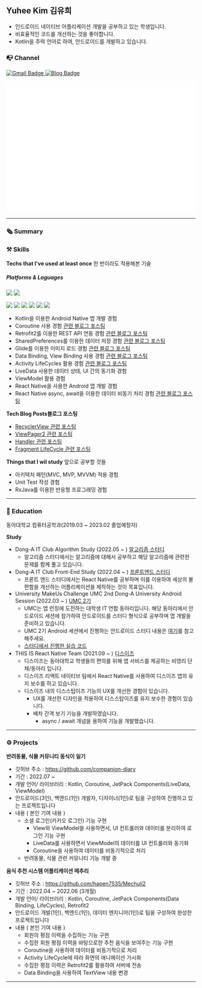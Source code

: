 <!--  
<h3 align="center">🙋 About Me</h3>  
  

  * 📍I'm ***mobile app developer*** using Android.
  * 🪄Sometimes I develop ***cross-platform app*** like React-Native.
  * 👀Interested in everything ***Mobile Native app Develop & UI Design***
  * 🌱Currently learning ***Android with Kotlin*** 
  * ⚙️I use daily : ```.kt```, ```.xml```,  ```.py```
  * 📭Reach me :   <a href="https://hapen385.tistory.com/">
    <img src="https://img.shields.io/badge/Tech blog-blue?style=for-the-badge" alt="Blog Badge"/>
  </a><a href="mailto:yukim835@gmail.com">
    <img src="https://img.shields.io/badge/Gmail-EA4335?style=for-the-badge&logo=Gmail&logoColor=white" alt="Gmail Badge"/>
  </a> -->
    
  
<h2>Yuhee Kim 김유희</h2>
  
- 인드로이드 네이티브 어플리케이션 개발을 공부하고 있는 학생입니다.
- 비효율적인 코드를 개선하는 것을 좋아합니다.
- Kotlin을 주력 언어로 하여, 안드로이드를 개발하고 있습니다.
 
  
### 📭 Channel  
 <a href="mailto:yukim835@gmail.com">
    <img src="https://img.shields.io/badge/Gmail-EA4335?style=for-the-badge&logo=Gmail&logoColor=white" alt="Gmail Badge"/>
  </a>
 <a href="https://hapen385.tistory.com/">
    <img src="https://img.shields.io/badge/Tech blog-blue?style=for-the-badge" alt="Blog Badge"/>
  </a>
  
  
<p></p>

![Metrics](/github-metrics.svg)    
  
---

### 🗞 Summary  
  
<!--    
  * 📍I'm ***mobile app developer*** using Android.
  * 🪄Sometimes I develop ***cross-platform app*** like React-Native.
  * 👀Interested in everything ***Mobile Native app Develop & UI Design***
  * 🌱Currently learning ***Android with Kotlin*** 
  -->

  
### ⚒ Skills  
**Techs that I've used at least once**  한 번이라도 적용해본 기술
##### Platforms & Laguages
<p>
<img src="https://img.shields.io/badge/Android-3DDC84?style=flat-square&logo=Android&logoColor=white"/>
<img src="https://img.shields.io/badge/React Native-61DAFB?style=flat-square&logo=React&logoColor=white"/>  
</p>
<p>
<img src="https://img.shields.io/badge/Kotlin-7F52FF?style=flat-square&logo=Kotlin&logoColor=white"/>
<img src="https://img.shields.io/badge/Python-3776AB?style=flat-square&logo=Python&logoColor=white"/>
<img src="https://img.shields.io/badge/Java-007396?style=flat-square&logo=Java&logoColor=white"/> 
<img src="https://img.shields.io/badge/C++-00599C?style=flat-square&logo=Cplusplus&logoColor=white"/>
  <img src="https://img.shields.io/badge/C-A8B9CC?style=flat-square&logo=C&logoColor=white"/>
<img src="https://img.shields.io/badge/JavaScript-F7DF1E?style=flat-square&logo=JavaScript&logoColor=white"/>
</p>
    
    
- Kotlin을 이용한 Android Native 앱 개발 경험
- Coroutine 사용 경험  <a href="https://hapen385.tistory.com/21">관련 블로그 포스팅</a>
- Retrofit2를 이용한 REST API 연동 경험  <a href="https://hapen385.tistory.com/15">관련 블로그 포스팅</a>
- SharedPreferences를 이용한 데이터 저장 경험  <a href="https://hapen385.tistory.com/29">관련 블로그 포스팅</a>
- Glide를 이용한 이미지 로드 경험  <a href="https://hapen385.tistory.com/27">관련 블로그 포스팅</a>
- Data Binding, View Binding 사용 경험  <a href="https://hapen385.tistory.com/19">관련 블로그 포스팅</a>
- Activity LifeCycles 활용 경험 <a href="https://hapen385.tistory.com/18">관련 블로그 포스팅</a>
- LiveData 사용한 데이터 상태, UI 간의 동기화 경험
- ViewModel 활용 경험
- React Native을 사용한 Android 앱 개발 경험
- React Native async, await을 이용한 데이터 비동기 처리 경험 <a href="https://hapen385.tistory.com/9">관련 블로그 포스팅</a>

**Tech Blog Posts블로그 포스팅**
- <a href="https://hapen385.tistory.com/37">RecyclerView 관련 포스팅</a>
- <a href="https://hapen385.tistory.com/33">ViewPager2 관련 포스팅</a>
- <a href="https://hapen385.tistory.com/25">Handler 관련 포스팅</a>
- <a href="https://hapen385.tistory.com/34">Fragment LifeCycle 관련 포스팅</a>
  

**Things that I wil study** 앞으로 공부할 것들
  
- 아키텍처 패턴(MVC, MVP, MVVM) 적용 경험
- Unit Test 작성 경험
- RxJava를 이용한 반응형 프로그래밍 경험

---
  
### 🏫 Education
  
동아대학교 컴퓨터공학과(2019.03 ~ 2023.02 졸업예정자)
  
**Study**  
- Dong-A IT Club Algorithm Study (2022.05 ~ ) <a href="https://github.com/donga-it-club/Algorithm-Study">알고리즘 스터디</a>
    - 알고리즘 스터디에서는 알고리즘에 대해서 공부하고 해당 알고리즘에 관련한 문제를 함께 풀고 있습니다. 
- Dong-A IT Club Front-End Study (2022.04 ~ ) <a href="https://github.com/donga-it-club/front-end-study">프론트엔드 스터디</a>
    - 프론트 엔드 스터디에서는 React Native를 공부하며 이를 이용하여 세상의 불편함을 개선하는 어플리케이션을 제작하는 것이 목표입니다. 
- University MakeUs Challenge UMC 2nd Dong-A University Android Session (2022.03 ~ ) <a href="https://www.makeus.in/umc">UMC 2기</a>
    - UMC는 앱 런칭에 도전하는 대학생 IT 연합 동아리입니다. 해당 동아리에서 안드로이드 세션에 참가하여 안드로이드를 스터디 형식으로 공부하며 앱 개발을 준비하고 있습니다.
    - UMC 2기 Android 세션에서 진행하는 안드로이드 스터디 내용은 <a href="https://www.makeus.in/10cada6b-2c1d-4706-a74e-312bec3259dd">여기</a>를 참고해주세요.
    - <a href="https://github.com/hapen7535/UMC2-android">스터디에서 진행한 실습 코드</a>
- THIS IS React Native Team (2021.09 ~ ) <a href="https://play.google.com/store/apps/details?id=kr.co.thisis.dsisproject&hl=ko&gl=US">디스이즈</a>
    - 디스이즈는 동아대학교 학생들의 편의를 위해 앱 서비스를 제공하는 비영리 단체/동아리 입니다.
    - 디스이즈 리액트 네이티브 팀에서 React Native를 사용하여 디스이즈 앱의 유지 보수를 하고 있습니다.
    - 디스이즈 내의 디스스탑이즈 기능의 UX를 개선한 경험이 있습니다.
      - UX를 개선한 디자인을 적용하여 디스스탑이즈를 유지 보수한 경험이 있습니다.
      - 배차 간격 보기 기능을 개발하였습니다.
        - async / await 개념을 용하여 기능을 개발했습니다.
      
 

---

### ⚙️ Projects
  
      
**반려동물, 식물 커뮤니티 동식이 일기**  
- 깃허브 주소 : https://github.com/companion-diary
- 기간 : 2022.07 ~ 
- 개발 언어/ 라이브러리 : Kotlin, Coroutine, JetPack Components(LiveData, ViewModel)
- 안드로이드(3인), 백엔드(1인) 개발자, 디자이너(1인)로 팀을 구성하여 진행하고 있는 프로젝트입니다
- 내용 ( 본인 기여 내용 )
  - 소셜 로그인(카카오 로그인) 기능 구현
    - View와 ViewModel을 사용하면서, UI 컨트롤러와 데이터를 분리하여 로그인 기능 구현
    - LiveData를 사용하면서 ViewModel의 데이터를 UI 컨트롤러와 동기화
    - Coroutine을 사용하여 데이터를 비동기적으로 처리
  - 반려동물, 식물 관련 커뮤니티 기능 개발 중
  
      
   
     
**음식 추천 시스템 어플리케이션 메추리** 
- 깃허브 주소 : https://github.com/hapen7535/Mechuli2
- 기간 : 2022.04 ~ 2022.06 (3개월)
- 개발 언어/ 라이브러리 : Kotlin, Coroutine, JetPack Components(Data Binding, LifeCycles), Retrofit2
- 안드로이드 개발(1인), 백엔드(1인), 데이터 엔지니어(1인)로 팀을 구성하여 완성한 프로젝트입니다
- 내용 ( 본인 기여 내용 )
  - 회원의 평점 이력을 수집하는 기능 구현
  - 수집한 회원 평점 이력을 바탕으로한 추천 음식을 보여주는 기능 구현
  - Coroutine을 사용하여 데이터를 비동기적으로 처리
  - Activity LifeCycle에 따라 화면의 애니메이션 가시화
  - 수집한 평점 이력은 Retrofit2를 활용하여 서버에 전송
  - Data Binding을 사용하여 TextView 내용 변경  
  
---

